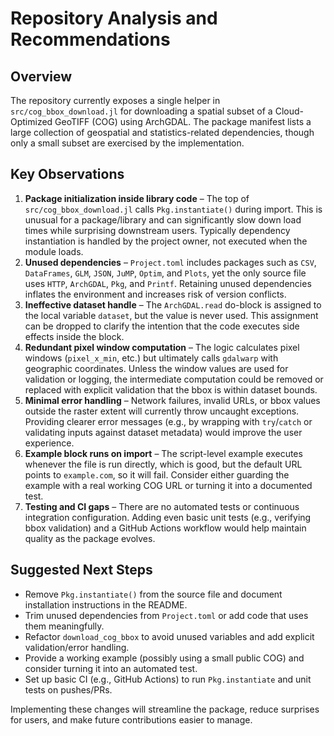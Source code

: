 # Repository Analysis and Recommendations

## Overview
The repository currently exposes a single helper in `src/cog_bbox_download.jl` for downloading a spatial subset of a Cloud-Optimized GeoTIFF (COG) using ArchGDAL. The package manifest lists a large collection of geospatial and statistics-related dependencies, though only a small subset are exercised by the implementation.

## Key Observations
1. **Package initialization inside library code** – The top of `src/cog_bbox_download.jl` calls `Pkg.instantiate()` during import. This is unusual for a package/library and can significantly slow down load times while surprising downstream users. Typically dependency instantiation is handled by the project owner, not executed when the module loads.
2. **Unused dependencies** – `Project.toml` includes packages such as `CSV`, `DataFrames`, `GLM`, `JSON`, `JuMP`, `Optim`, and `Plots`, yet the only source file uses `HTTP`, `ArchGDAL`, `Pkg`, and `Printf`. Retaining unused dependencies inflates the environment and increases risk of version conflicts.
3. **Ineffective dataset handle** – The `ArchGDAL.read` do-block is assigned to the local variable `dataset`, but the value is never used. This assignment can be dropped to clarify the intention that the code executes side effects inside the block.
4. **Redundant pixel window computation** – The logic calculates pixel windows (`pixel_x_min`, etc.) but ultimately calls `gdalwarp` with geographic coordinates. Unless the window values are used for validation or logging, the intermediate computation could be removed or replaced with explicit validation that the bbox is within dataset bounds.
5. **Minimal error handling** – Network failures, invalid URLs, or bbox values outside the raster extent will currently throw uncaught exceptions. Providing clearer error messages (e.g., by wrapping with `try`/`catch` or validating inputs against dataset metadata) would improve the user experience.
6. **Example block runs on import** – The script-level example executes whenever the file is run directly, which is good, but the default URL points to `example.com`, so it will fail. Consider either guarding the example with a real working COG URL or turning it into a documented test.
7. **Testing and CI gaps** – There are no automated tests or continuous integration configuration. Adding even basic unit tests (e.g., verifying bbox validation) and a GitHub Actions workflow would help maintain quality as the package evolves.

## Suggested Next Steps
- Remove `Pkg.instantiate()` from the source file and document installation instructions in the README.
- Trim unused dependencies from `Project.toml` or add code that uses them meaningfully.
- Refactor `download_cog_bbox` to avoid unused variables and add explicit validation/error handling.
- Provide a working example (possibly using a small public COG) and consider turning it into an automated test.
- Set up basic CI (e.g., GitHub Actions) to run `Pkg.instantiate` and unit tests on pushes/PRs.

Implementing these changes will streamline the package, reduce surprises for users, and make future contributions easier to manage.
